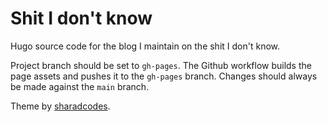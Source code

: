 # Shit I don't know

Hugo source code for the blog I maintain on the shit I don't know.

Project branch should be set to `gh-pages`. The Github workflow builds the page assets and pushes it to the `gh-pages` branch. Changes should always be made against the `main` branch.

Theme by [sharadcodes](https://github.com/sharadcodes/hugo-theme-serial-programmer).
